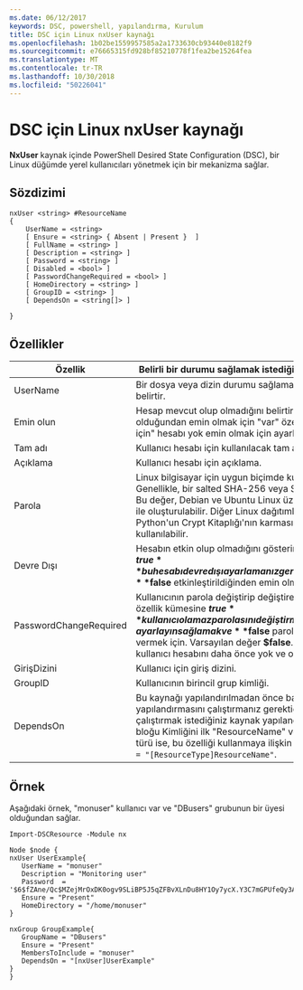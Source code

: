```yaml
---
ms.date: 06/12/2017
keywords: DSC, powershell, yapılandırma, Kurulum
title: DSC için Linux nxUser kaynağı
ms.openlocfilehash: 1b02be1559957585a2a1733630cb93440e8182f9
ms.sourcegitcommit: e76665315fd928bf85210778f1fea2be15264fea
ms.translationtype: MT
ms.contentlocale: tr-TR
ms.lasthandoff: 10/30/2018
ms.locfileid: "50226041"
---
```

# <a name="dsc-for-linux-nxuser-resource"></a>DSC için Linux nxUser kaynağı

**NxUser** kaynak içinde PowerShell Desired State Configuration (DSC), bir Linux düğümde yerel kullanıcıları yönetmek için bir mekanizma sağlar.

## <a name="syntax"></a>Sözdizimi

```
nxUser <string> #ResourceName
{
    UserName = <string>
    [ Ensure = <string> { Absent | Present }  ]
    [ FullName = <string> ]
    [ Description = <string> ]
    [ Password = <string> ]
    [ Disabled = <bool> ]
    [ PasswordChangeRequired = <bool> ]
    [ HomeDirectory = <string> ]
    [ GroupID = <string> ]
    [ DependsOn = <string[]> ]

}
```

## <a name="properties"></a>Özellikler

|  Özellik |  Belirli bir durumu sağlamak istediğiniz hesap adını gösterir. |
|---|---|
| UserName| Bir dosya veya dizin durumu sağlamak istediğiniz konumu belirtir.|
| Emin olun| Hesap mevcut olup olmadığını belirtir. Bu hesabı var olduğundan emin olmak için "var" özelliğini ayarlayın ve "Eksik için" hesabı yok emin olmak için ayarlayın.|
| Tam adı| Kullanıcı hesabı için kullanılacak tam adını içeren bir dize.|
| Açıklama| Kullanıcı hesabı için açıklama.|
| Parola| Linux bilgisayar için uygun biçimde kullanıcılar parola karması. Genellikle, bir salted SHA-256 veya SHA-512 karma budur. Bu değer, Debian ve Ubuntu Linux üzerinde mkpasswd komutu ile oluşturulabilir. Diğer Linux dağıtımları için crypt yöntemi Python'un Crypt Kitaplığı'nın karmasını oluşturmak için kullanılabilir.|
| Devre Dışı| Hesabın etkin olup olmadığını gösterir. Bu özellik kümesine **$true** bu hesabı devre dışı ayarlamanız gerektiğini ve emin olmak için **$false** etkinleştirildiğinden emin olmak için.|
| PasswordChangeRequired| Kullanıcının parola değiştirip değiştiremeyeceğini belirtir. Bu özellik kümesine **$true** kullanıcı olamaz parolasını değiştirmek, ayarlayın sağlamak ve **$false** parolayı değiştirmek izin vermek için. Varsayılan değer **$false**. Bu özellik yalnızca kullanıcı hesabını daha önce yok ve oluşturulan değerlendirilir.|
| GirişDizini| Kullanıcı için giriş dizini.|
| GroupID| Kullanıcının birincil grup kimliği.|
| DependsOn | Bu kaynağı yapılandırılmadan önce başka bir kaynak yapılandırmasını çalıştırmanız gerektiğini gösterir. Örneğin, çalıştırmak istediğiniz kaynak yapılandırma komut dosyası bloğu Kimliğini ilk "ResourceName" ve "ResourceType" kendi türü ise, bu özelliği kullanmaya ilişkin sözdizimini ise `DependsOn = "[ResourceType]ResourceName"`.|

## <a name="example"></a>Örnek

Aşağıdaki örnek, "monuser" kullanıcı var ve "DBusers" grubunun bir üyesi olduğundan sağlar.

```
Import-DSCResource -Module nx

Node $node {
nxUser UserExample{
   UserName = "monuser"
   Description = "Monitoring user"
   Password  =    '$6$fZAne/Qc$MZejMrOxDK0ogv9SLiBP5J5qZFBvXLnDu8HY1Oy7ycX.Y3C7mGPUfeQy3A82ev3zIabhDQnj2ayeuGn02CqE/0'
   Ensure = "Present"
   HomeDirectory = "/home/monuser"
}

nxGroup GroupExample{
   GroupName = "DBusers"
   Ensure = "Present"
   MembersToInclude = "monuser"
   DependsOn = "[nxUser]UserExample"
}
}
```